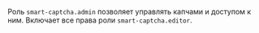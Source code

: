 Роль `smart-captcha.admin` позволяет управлять капчами и доступом к ним. Включает все права роли `smart-captcha.editor`.